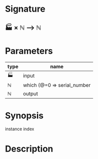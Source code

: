 # Signature
## 🏭 × ℕ ⟶ ℕ

# Parameters

| type | name |
|------|------|
|🏭|input|
|ℕ|which (@=0 ⇒ serial_number | @=1 ⇒ batch_index | @=2 ⇒ instance_id)|
|ℕ|output|

# Synopsis
instance index

# Description
